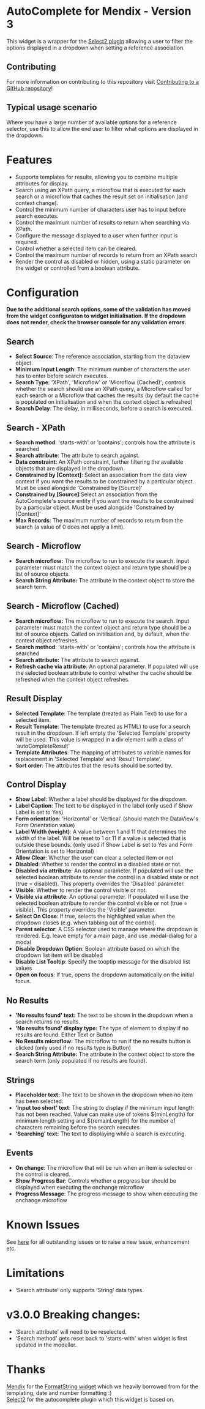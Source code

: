 # AutoComplete for Mendix - Version 3

This widget is a wrapper for the [Select2 plugin](https://select2.github.io/)  allowing a user to filter the options displayed in a dropdown when setting a reference association.

## Contributing

For more information on contributing to this repository visit [Contributing to a GitHub repository](https://world.mendix.com/display/howto50/Contributing+to+a+GitHub+repository)!

## Typical usage scenario

Where you have a large number of available options for a reference selector, use this to allow the end user to filter what options are displayed in the dropdown.

# Features

- Supports templates for results, allowing you to combine multiple attributes for display.
- Search using an XPath query, a microflow that is executed for each search or a microflow that caches the result set on initialisation (and context change).
- Control the minimum number of characters user has to input before search executes.
- Control the maximum number of results to return when searching via XPath.
- Configure the message displayed to a user when further input is required.
- Control whether a selected item can be cleared.
- Control the maximum number of records to return from an XPath search
- Render the control as disabled or hidden, using a static parameter on the widget or controlled from a boolean attribute.

# Configuration

**Due to the additional search options, some of the validation has moved from the widget configuraton to widget initialisation. If the dropdown does not render, check the browser console for any validation errors.**

## Search
- **Select Source**: The reference association, starting from the dataview object.
- **Minimum Input Length**: The minimum number of characters the user has to enter before search executes.
- **Search Type**: 'XPath', 'Microflow' or 'Microflow (Cached)'; controls whether the search should use an XPath query, a Microflow called for each search or a Microflow that caches the results (by default the cache is populated on initialisation and when the context object is refreshed)
- **Search Delay**: The delay, in milliseconds, before a search is executed.

## Search - XPath
- **Search method**: 'starts-with' or 'contains'; controls how the attribute is searched
- **Search attribute**: The attribute to search against.
- **Data constraint**: An XPath constraint, further filtering the available objects that are displayed in the dropdown.
- **Constrained by [Context]**: Select an association from the data view context if you want the results to be constrained by a particular object. Must be used alongside 'Constrained by [Source]' 
- **Constrained by [Source]**:Select an association from the AutoComplete's source entity if you want the results to be constrained by a particular object. Must be used alongside 'Constrained by [Context]'
- **Max Records**: The maximum number of records to return from the search (a value of 0 does not apply a limit).

## Search - Microflow
- **Search microflow:** The microflow to run to execute the search. Input parameter must match the context object and return type should be a list of source objects.
- **Search String Attribute:** The attribute in the context object to store the search term.

## Search - Microflow (Cached)
- **Search microflow:** The microflow to run to execute the search. Input parameter must match the context object and return type should be a list of source objects. Called on initilisation and, by default, when the context object refreshes.
- **Search method**: 'starts-with' or 'contains'; controls how the attribute is searched
- **Search attribute:** The attribute to search against.
- **Refresh cache via attribute**: An optional parameter. If populated will use the selected boolean attribute to control whether the cache should be refreshed when the context object refreshes.

## Result Display
- **Selected Template**: The template (treated as Plain Text) to use for a selected item. 
- **Result Template**: The template (treated as HTML) to use for a search result in the dropdown. If left empty the 'Selected Template' property will be used. This value is wrapped in a div element with a class of 'autoCompleteResult' 
- **Template Attributes**: The mapping of attributes to variable names for replacement in 'Selected Template' and 'Result Template'.
- **Sort order**: The attributes that the results should be sorted by.

## Control Display
- **Show Label**: Whether a label should be displayed for the dropdown.
- **Label Caption**: The text to be displayed in the label (only used if Show Label is set to Yes)
- **Form orientation**: 'Horizontal' or 'Vertical' (should match the DataView's Form Orientation value)
- **Label Width (weight)**: A value between 1 and 11 that determines the width of the label. Will be reset to 1 or 11 if a value is selected that is outside these bounds. (only used if Show Label is set to Yes and Form Orientation is set to Horizontal)
- **Allow Clear**: Whether the user can clear a selected item or not
- **Disabled**: Whether to render the control in a disabled state or not.
- **Disabled via attribute**: An optional parameter. If populated will use the selected boolean attribute to render the control in a disabled state or not (true = disabled). This property overrides the 'Disabled' parameter.
- **Visible**: Whether to render the control visible or not.
- **Visible via attribute**: An optional parameter. If populated will use the selected boolean attribute to render the control visible or not (true = visible). This property overrides the 'Visible' parameter.
- **Select On Close**: If true, selects the highlighted value when the dropdown closes (e.g. when tabbing out of the control).
- **Parent selector**: A CSS selector used to manage where the dropdown is rendered. E.g. leave empty for a main page, and use .modal-dialog for a modal
- **Disable Dropdown Option**: Boolean attribute based on which the dropdown list item will be disabled
- **Disable List Tooltip**: Specify the tooptip message for the disabled list values
- **Open on focus**: If true, opens the dropdown automatically on the initial focus.

## No Results
- **'No results found' text:** The text to be shown in the dropdown when a search returns no results.
- **'No results found' display type:** The type of element to display if no results are found. Either Text or Button
- **No Results microflow:** The microflow to run if the no results button is clicked (only used if no results type is Button)
- **Search String Attribute:** The attribute in the context object to store the search term (only populated if no results are found).

## Strings
- **Placeholder text:** The text to be shown in the dropdown when no item has been selected.
- **'Input too short' text**: The string to display if the minimum input length has not been reached. Value can make use of tokens ${minLength} for minimum length setting and ${remainLength} for the number of characters remaining before the search executes
- **'Searching' text:** The text to displaying while a search is executing.

## Events
- **On change**: The microflow that will be run when an item is selected or the control is cleared.
- **Show Progress Bar**: Controls whether a progress bar should be displayed when executing the onchange microflow
- **Progress Message**: The progress message to show when executing the onchange microflow

# Known Issues

See [here](https://github.com/AuraQ/AutoCompleteForMendix/issues) for all outstanding issues or to raise a new issue, enhancement etc.

# Limitations

- ‘Search attribute’ only supports ‘String’ data types.

# v3.0.0 Breaking changes:
- ‘Search attribute’ will need to be reselected.
- 'Search method' gets reset back to 'starts-with' when widget is first updated in the modeller.

# Thanks

[Mendix](https://github.com/mendix) for the [FormatString widget](https://github.com/mendix/FormatString) which we heavily borrowed from for the templating, date and number formatting :)  
[Select2](https://github.com/select2) for the autocomplete plugin which this widget is based on.